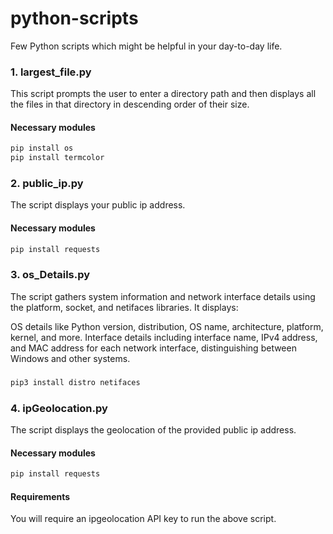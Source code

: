 # python-scripts
Few Python scripts which might be helpful in your day-to-day life.


### 1. largest_file.py 
This script prompts the user to enter a directory path and then displays all the files in that directory in descending order of their size.
#### Necessary modules
```s
pip install os
pip install termcolor
```

### 2. public_ip.py
The script displays your public ip address.
#### Necessary modules
```s
pip install requests
```

### 3. os_Details.py
The script gathers system information and network interface details using the platform, socket, and netifaces libraries. It displays:

OS details like Python version, distribution, OS name, architecture, platform, kernel, and more.
Interface details including interface name, IPv4 address, and MAC address for each network interface, distinguishing between Windows and other systems.
###
```s
pip3 install distro netifaces
```

### 4. ipGeolocation.py
The script displays the geolocation of the provided public ip address.
#### Necessary modules
```s
pip install requests
```
#### Requirements
You will require an ipgeolocation API key to run the above script.
